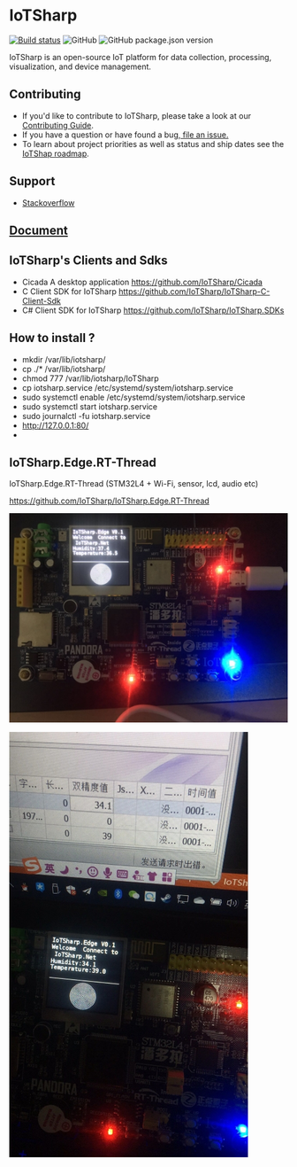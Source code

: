 # IoTSharp 

[![Build status](https://ci.appveyor.com/api/projects/status/5o23f5vss89ct2lw/branch/master?svg=true)](https://ci.appveyor.com/project/MaiKeBing/iotsharp/branch/master)
![GitHub](https://img.shields.io/github/license/iotsharp/iotsharp.svg)
![GitHub package.json version](https://img.shields.io/github/package-json/v/iotsharp/iotsharp-ui.svg?label=IoTSharp-UI%20Version)

IoTSharp is an open-source IoT platform for data collection, processing, visualization, and device management.


## Contributing
 - If you'd like to contribute to IoTSharp, please take a look at our [Contributing Guide](contributing.md).
 - If you have a question or have found a bug,[ file an issue.](https://github.com/IoTSharp/IoTSharp/issues)
 - To learn about project priorities as well as status and ship dates see the [IoTShap roadmap](roadmap.md).

## Support

 - [Stackoverflow](http://stackoverflow.com/questions/tagged/iotsharp)

## [Document](https://docs.iotsharp.io)

## IoTSharp's Clients and Sdks
 - Cicada    A desktop application  https://github.com/IoTSharp/Cicada
 - C Client SDK for IoTSharp  https://github.com/IoTSharp/IoTSharp-C-Client-Sdk
 - C# Client SDK for IoTSharp  https://github.com/IoTSharp/IoTSharp.SDKs 




## How to install ?
 -  mkdir  /var/lib/iotsharp/
 -	cp ./*  /var/lib/iotsharp/
 -	chmod 777 /var/lib/iotsharp/IoTSharp
 -	cp  iotsharp.service   /etc/systemd/system/iotsharp.service
 -	sudo systemctl enable  /etc/systemd/system/iotsharp.service 
 -	sudo systemctl start  iotsharp.service 
 -	sudo journalctl -fu  iotsharp.service 
 -	http://127.0.0.1:80/ 
 -  

##  IoTSharp.Edge.RT-Thread

IoTSharp.Edge.RT-Thread (STM32L4 + Wi-Fi, sensor, lcd, audio etc)

https://github.com/IoTSharp/IoTSharp.Edge.RT-Thread

![20190615010003.jpg](docs/images/20190615010003.jpg)

![20190615010115.jpg](docs/images/20190615010115.jpg)
